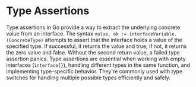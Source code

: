 # Type Assertions

Type assertions in Go provide a way to extract the underlying concrete value from an interface. The syntax `value, ok := interfaceVariable.(ConcreteType)` attempts to assert that the interface holds a value of the specified type. If successful, it returns the value and true; if not, it returns the zero value and false. Without the second return value, a failed type assertion panics. Type assertions are essential when working with empty interfaces (`interface{}`), handling different types in the same function, and implementing type-specific behavior. They're commonly used with type switches for handling multiple possible types efficiently and safely.